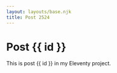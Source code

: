 ```yaml
---
layout: layouts/base.njk
title: Post 2524
---
```


# Post {{ id }}

This is post {{ id }} in my Eleventy project.
